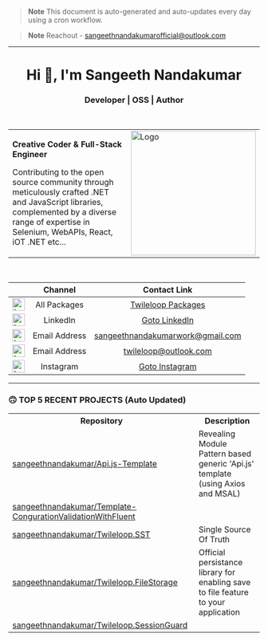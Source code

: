> **Note**
> This document is auto-generated and auto-updates every day using a cron workflow.

> **Note**
> Reachout - sangeethnandakumarofficial@outlook.com

<hr/>

<h1 align="center">Hi 👋, I'm Sangeeth Nandakumar</h1>
<h3 align="center">Developer | OSS | Author</h3>

<br>

<table>
  <tr>
    <td>
      <p><b>Creative Coder &amp; Full-Stack Engineer</b></p>
      <p>Contributing to the open source community through meticulously crafted .NET and JavaScript libraries, complemented by a diverse range of expertise in Selenium, WebAPIs, React, iOT .NET etc...</p>
    </td>
    <td>
      <a href="https://avatars.githubusercontent.com/u/9011267?v=4">
        <img src="https://cdn.freebiesupply.com/logos/large/2x/open-source-logo-svg-vector.svg" alt="Logo" width="250">
      </a>
    </td>
  </tr>
</table>

<br>

| | Channel | Contact Link 
| :---: | :---: | :---:
| <img src="https://iili.io/HgOPJrN.png" alt="Logo" height="25"> | All Packages | [Twileloop Packages](https://packages.twileloop.com)
| <img src="https://iili.io/HUeZwsS.png" alt="Logo" height="25"> | LinkedIn | [Goto LinkedIn](https://bit.ly/3W7Cd2S)
| <img src="https://iili.io/HUeZOq7.png" alt="Logo" height="25"> | Email Address | sangeethnandakumarwork@gmail.com 
| <img src="https://iili.io/HUeZOq7.png" alt="Logo" height="25"> | Email Address | twileloop@outlook.com 
| <img src="https://iili.io/HUeDWV2.png" alt="Logo" height="25"> | Instagram | [Goto Instagram](https://bit.ly/3M9Agyo)

---

### 🙃 TOP 5 RECENT PROJECTS (Auto Updated)

<table>
  <tr>
    <th>Repository</th>
    <th>Description</th>
  </tr>

  <tr>
    <td><a href="https://github.com/sangeethnandakumar/Api.js-Template">sangeethnandakumar/Api.js-Template</a></td>
    <td>Revealing Module Pattern based generic &#39;Api.js&#39; template (using Axios and MSAL)</td>
  </tr>
  <tr>
    <td><a href="https://github.com/sangeethnandakumar/Template-CongurationValidationWithFluent">sangeethnandakumar/Template-CongurationValidationWithFluent</a></td>
    <td></td>
  </tr>
  <tr>
    <td><a href="https://github.com/sangeethnandakumar/Twileloop.SST">sangeethnandakumar/Twileloop.SST</a></td>
    <td>Single Source Of Truth</td>
  </tr>
  <tr>
    <td><a href="https://github.com/sangeethnandakumar/Twileloop.FileStorage">sangeethnandakumar/Twileloop.FileStorage</a></td>
    <td>Official persistance library for enabling save to file feature to your application</td>
  </tr>
  <tr>
    <td><a href="https://github.com/sangeethnandakumar/Twileloop.SessionGuard">sangeethnandakumar/Twileloop.SessionGuard</a></td>
    <td></td>
  </tr>
</table>

